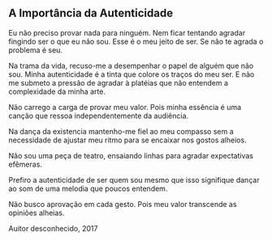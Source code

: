 ## A Importância da Autenticidade

Eu não preciso provar nada para ninguém.
Nem ficar tentando agradar fingindo ser o que eu não sou.
Esse é o meu jeito de ser.
Se não te agrada o problema é seu.

Na trama da vida, recuso-me a desempenhar o papel de alguém que não sou.
Minha autenticidade é a tinta que colore os traços do meu ser.
E não me submeto a pressão de agradar à platéias
que não entendem a complexidade da minha arte.

Não carrego a carga de provar meu valor.
Pois minha essência é uma canção que
ressoa independentemente da audiência.

Na dança da existencia mantenho-me fiel ao meu compasso
sem a necessidade de ajustar meu ritmo para se encaixar nos gostos
alheios.

Não sou uma peça de teatro, ensaiando linhas para agradar
expectativas efêmeras.

Prefiro a autenticidade de ser quem sou
mesmo que isso signifique dançar ao som de uma
melodia que poucos entendem.

Não busco aprovação em cada gesto.
Pois meu valor transcende as opiniões alheias.

Auitor desconhecido, 2017
